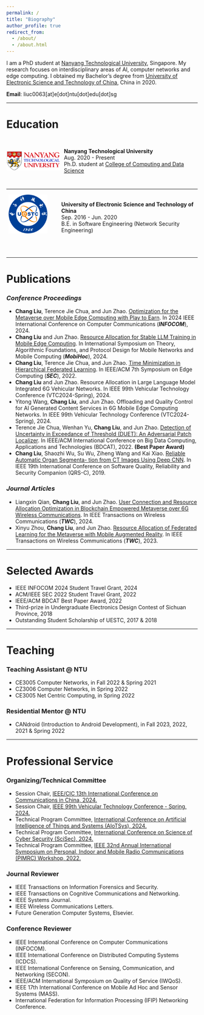 ```yaml
---
permalink: /
title: "Biography"
author_profile: true
redirect_from: 
  - /about/
  - /about.html
---
```


I am a PhD student at [Nanyang Technological University](https://www.ntu.edu.sg/), Singapore. My research focuses on interdisciplinary areas of AI, computer networks and edge computing. I obtained my Bachelor’s degree from [University of Electronic Science and Technology of China](https://www.uestc.edu.cn/), China in 2020.

**Email**: liuc0063\[at\]e[dot]ntu[dot]edu[dot]sg

<hr>

# Education 

<div style="display: flex; align-items: center;">
    <div style="width: 150px; height: 120px; margin-right: 10px;">
        <img src="../images/NTU_Logo.png" alt="NTU Logo" style="width: 100%; height: 100%; object-fit: contain;" />
    </div>
    <div>
        <b>Nanyang Technological University</b> <br>
        Aug. 2020 - Present  <br>
        Ph.D. student at <a href="https://www.ntu.edu.sg/computing">College of Computing and Data Science</a>
<!--         Also affiliated with <a href="https://www.ntu.edu.sg/erian">Energy Research Institute @ NTU</a> -->
    </div>
</div>

---


<div style="display: flex; align-items: center;">
    <div style="width: 150px; height: 120px; margin-right: 10px;">
        <img src="../images/UESTC_Logo.png" alt="UESTC Logo" style="width: 85%; height: 85%; object-fit: contain;" />
    </div>
    <div>
        <b>University of Electronic Science and Technology of China</b> <br>
        Sep. 2016 - Jun. 2020 <br>
        B.E. in Software Engineering (Network Security Engineering)
    </div>
</div>

&nbsp;

<hr>

# Publications 


### *Conference Proceedings*

+ **Chang Liu**, Terence Jie Chua, and Jun Zhao. [Optimization for the Metaverse over Mobile Edge Computing with Play to Earn](https://ieeexplore.ieee.org/document/10621355/). In 2024 IEEE International Conference on Computer Communications (***INFOCOM***), 2024.
+ **Chang Liu** and Jun Zhao. [Resource Allocation for Stable LLM Training in Mobile Edge Computing](https://doi.org/10.1145/3641512.3686358). In International Symposium on Theory, Algorithmic Foundations, and Protocol Design for Mobile Networks and Mobile Computing (***MobiHoc***), 2024.
+ **Chang Liu**, Terence Jie Chua, and Jun Zhao. [Time Minimization in Hierarchical Federated Learning](https://ieeexplore.ieee.org/document/9996746/). In IEEE/ACM 7th Symposium on Edge Computing (***SEC***), 2022.
+ **Chang Liu** and Jun Zhao. Resource Allocation in Large Language Model Integrated 6G Vehicular Networks. In IEEE 99th Vehicular Technology Conference (VTC2024-Spring), 2024.
+ Yitong Wang, **Chang Liu**, and Jun Zhao. Offloading and Quality Control for AI Generated Content Services in 6G Mobile Edge Computing Networks. In IEEE 99th Vehicular Technology Conference (VTC2024-Spring), 2024.
+ Terence Jie Chua, Wenhan Yu, **Chang Liu**, and Jun Zhao. [Detection of Uncertainty in Exceedance of Threshold (DUET): An Adversarial Patch Localizer](https://ieeexplore.ieee.org/document/10062294). In IEEE/ACM International Conference on Big Data Computing, Applications and Technologies (BDCAT), 2022. **(Best Paper Award)**
+ **Chang Liu**, Shaozhi Wu, Su Wu, Ziheng Wang and Kai Xiao. [Reliable Automatic Organ Segmenta- tion from CT Images Using Deep CNN](https://ieeexplore.ieee.org/document/8859477). In IEEE 19th International Conference on Software Quality, Reliability and Security Companion (QRS-C), 2019.

### *Journal Articles*
+ Liangxin Qian, **Chang Liu**, and Jun Zhao. [User Connection and Resource Allocation Optimization in Blockchain Empowered Metaverse over 6G Wireless Communications](https://ieeexplore.ieee.org/document/10539076/). In IEEE Transactions on Wireless Communications (***TWC***), 2024.
+ Xinyu Zhou, **Chang Liu**, and Jun Zhao. [Resource Allocation of Federated Learning for the Metaverse with Mobile Augmented Reality](https://ieeexplore.ieee.org/document/10304077/). In IEEE Transactions on Wireless Communications (***TWC***), 2023.
  
<hr>

# Selected Awards
+ IEEE INFOCOM 2024 Student Travel Grant, 2024
+ ACM/IEEE SEC 2022 Student Travel Grant, 2022
+ IEEE/ACM BDCAT Best Paper Award, 2022
+ Third-prize in Undergraduate Electronics Design Contest of Sichuan Province, 2018
+ Outstanding Student Scholarship of UESTC, 2017 & 2018
  
<hr>

# Teaching
### Teaching Assistant @ NTU
+ CE3005 Computer Networks, in Fall 2022 & Spring 2021
+ CZ3006 Computer Networks, in Spring 2022
+ CE3005 Net Centric Computing, in Spring 2022
  
### Residential Mentor @ NTU
+ CANdroid (Introduction to Android Development), in Fall 2023, 2022, 2021 & Spring 2022
  
<hr>

# Professional Service
### Organizing/Technical Committee
+ Session Chair, [IEEE/CIC 13th International Conference on Communications in China, 2024.](https://iccc2024.ieee-iccc.org/)
+ Session Chair, [IEEE 99th Vehicular Technology Conference - Spring, 2024.](https://events.vtsociety.org/vtc2024-spring/)
+ Technical Program Committee, [International Conference on Artificial Intelligence of Things and Systems (AIoTSys), 2024.](https://crowdos.cn/AIoTSys/2024/)
+ Technical Program Committee, [International Conference on Science of Cyber Security (SciSec), 2024.](https://scisec.org/index.html)
+ Technical Program Committee, [IEEE 32nd Annual International Symposium on Personal, Indoor and Mobile Radio Communications (PIMRC) Workshop, 2022.](http://pimrc2022.ieee-pimrc.org/)
  
### Journal Reviewer
+ IEEE Transactions on Information Forensics and Security.
+ IEEE Transactions on Cognitive Communications and Networking.
+ IEEE Systems Journal.
+ IEEE Wireless Communications Letters.
+ Future Generation Computer Systems, Elsevier.

### Conference Reviewer
+ IEEE International Conference on Computer Communications (INFOCOM).
+ IEEE International Conference on Distributed Computing Systems (ICDCS).
+ IEEE International Conference on Sensing, Communication, and Networking (SECON). 
+ IEEE/ACM International Symposium on Quality of Service (IWQoS).
+ IEEE 17th International Conference on Mobile Ad Hoc and Sensor Systems (MASS).
+ International Federation for Information Processing (IFIP) Networking Conference.
